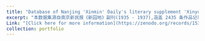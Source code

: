 ```yaml
---
title: "Database of Nanjing 'Xinmin' Daily's literary supplement 'Xinyuandi'(1935-1937) 南京《新民报》《新园地》副刊数据库（1935-1937）"
excerpt: "本数据集源自南京新民报《新园地》副刊(1935 - 1937),涵盖 2435 条作品记录,包含日期、作者署名、作品名称、体裁分类、特刊标注及内容备注等核心字段。按不同维度细分,有主要作家名单,有田汉、阳翰笙等作家专题,也有戏剧相关、文艺俱乐部等题材分类,还有译作汇总。该数据库通过手工整理与数字化建库完成,首次实现该副刊文献的系统化聚合,为民国报刊研究、文学史梳理及近代文化传播研究提供了全面可靠的基础数据支撑。This dataset is derived from the supplement 'New Garden' of Nanjing 'Xinmin Daily' (1935-1937), covering 2435 work records, including core fields such as date, author signature, work name, genre classification, special issue annotation and content notes. According to different dimensions, there are lists of major writers, special topics on writers such as Tian Han and Yang Hansheng, as well as themes such as drama and literary clubs, and a summary of translations. The database was completed through manual sorting and digital database construction, and it realized the systematic aggregation of the supplement documents for the first time, providing comprehensive and reliable basic data support for the research of newspapers and periodicals in the Republic of China, the combing of literary history and the research of modern cultural communication.modern Chinese newspapers and periodicals, literary history combing and cultural communication research."
Link: "[Click here for more information](https://zenodo.org/records/15378243)"
collection: portfolio
---
```


<!--
This is an item in your portfolio. It can be have images or nice text. If you name the file .md, it will be parsed as markdown. If you name the file .html, it will be parsed as HTML. 

